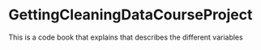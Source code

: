 # GettingCleaningDataCourseProject
This is a code book that explains that describes the different variables
